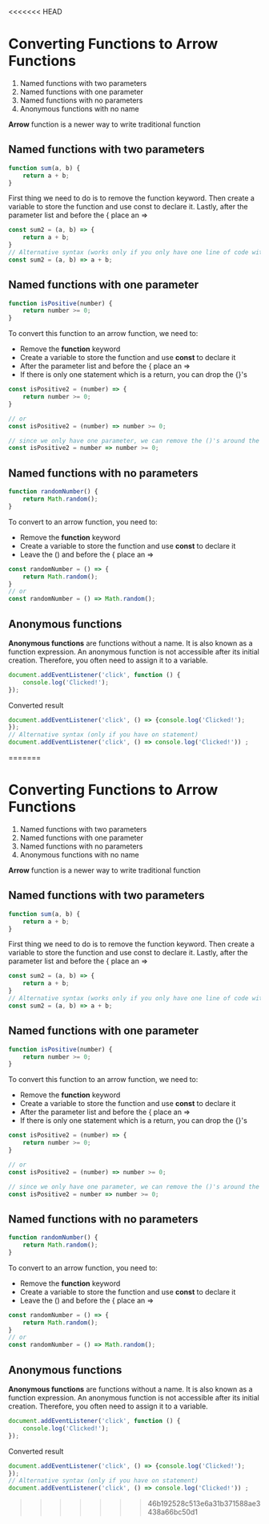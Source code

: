 <<<<<<< HEAD
# Converting Functions to Arrow Functions
1. Named functions with two parameters
2. Named functions with one parameter
3. Named functions with no parameters
4. Anonymous functions with no name

**Arrow** function is a newer way to write traditional function
## Named functions with two parameters 
```javascript
function sum(a, b) {
    return a + b;
}
```
First thing we need to do is to remove the function keyword.
Then create a variable to store the function and use const to declare it.
Lastly, after the parameter list and before the { place an =>
```javascript
const sum2 = (a, b) => {
    return a + b;
}
// Alternative syntax (works only if you only have one line of code within curly braces)
const sum2 = (a, b) => a + b;
```

## Named functions with one parameter
```javascript
function isPositive(number) {
    return number >= 0;
}
```
To convert this function to an arrow function, we need to:
- Remove the **function** keyword
- Create a variable to store the function and use **const** to declare it
- After the parameter list and before the { place an =>
- If there is only one statement which is a return, you can drop the {}'s
```javascript
const isPositive2 = (number) => {
    return number >= 0;
}

// or
const isPositive2 = (number) => number >= 0;

// since we only have one parameter, we can remove the ()'s around the parameter
const isPositive2 = number => number >= 0;
```

## Named functions with no parameters
```javascript
function randomNumber() {
    return Math.random();
}
```

To convert to an arrow function, you need to:
- Remove the **function** keyword
- Create a variable to store the function and use **const** to declare it
- Leave the ()  and before the { place an =>
```javascript
const randomNumber = () => {
    return Math.random();
}
// or
const randomNumber = () => Math.random();
```
## Anonymous functions 

**Anonymous functions** are functions without a name. It is also known as a function expression.  An anonymous function is not accessible after its initial creation. Therefore, you often need to assign it to a variable.

```javascript
document.addEventListener('click', function () {
    console.log('Clicked!');
});
```
Converted result 
```javascript
document.addEventListener('click', () => {console.log('Clicked!');
});
// Alternative syntax (only if you have on statement)
document.addEventListener('click', () => console.log('Clicked!')) ;
```

=======
# Converting Functions to Arrow Functions
1. Named functions with two parameters
2. Named functions with one parameter
3. Named functions with no parameters
4. Anonymous functions with no name

**Arrow** function is a newer way to write traditional function
## Named functions with two parameters 
```javascript
function sum(a, b) {
    return a + b;
}
```
First thing we need to do is to remove the function keyword.
Then create a variable to store the function and use const to declare it.
Lastly, after the parameter list and before the { place an =>
```javascript
const sum2 = (a, b) => {
    return a + b;
}
// Alternative syntax (works only if you only have one line of code within curly braces)
const sum2 = (a, b) => a + b;
```

## Named functions with one parameter
```javascript
function isPositive(number) {
    return number >= 0;
}
```
To convert this function to an arrow function, we need to:
- Remove the **function** keyword
- Create a variable to store the function and use **const** to declare it
- After the parameter list and before the { place an =>
- If there is only one statement which is a return, you can drop the {}'s
```javascript
const isPositive2 = (number) => {
    return number >= 0;
}

// or
const isPositive2 = (number) => number >= 0;

// since we only have one parameter, we can remove the ()'s around the parameter
const isPositive2 = number => number >= 0;
```

## Named functions with no parameters
```javascript
function randomNumber() {
    return Math.random();
}
```

To convert to an arrow function, you need to:
- Remove the **function** keyword
- Create a variable to store the function and use **const** to declare it
- Leave the ()  and before the { place an =>
```javascript
const randomNumber = () => {
    return Math.random();
}
// or
const randomNumber = () => Math.random();
```
## Anonymous functions 

**Anonymous functions** are functions without a name. It is also known as a function expression.  An anonymous function is not accessible after its initial creation. Therefore, you often need to assign it to a variable.

```javascript
document.addEventListener('click', function () {
    console.log('Clicked!');
});
```
Converted result 
```javascript
document.addEventListener('click', () => {console.log('Clicked!');
});
// Alternative syntax (only if you have on statement)
document.addEventListener('click', () => console.log('Clicked!')) ;
```

>>>>>>> 46b192528c513e6a31b371588ae3438a66bc50d1
